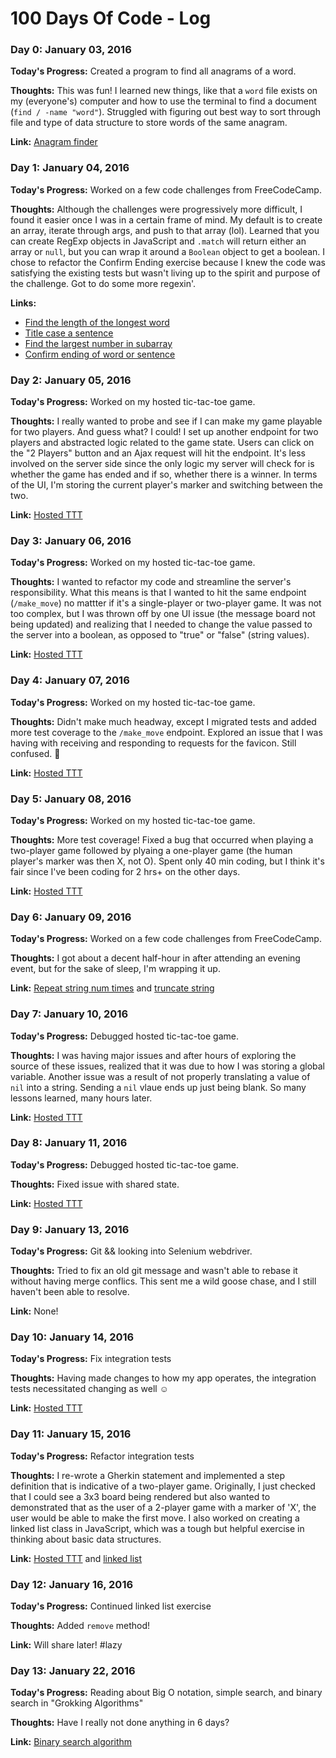 # 100 Days Of Code - Log

### Day 0: January 03, 2016

**Today's Progress:** Created a program to find all anagrams of a word.

**Thoughts:** This was fun! I learned new things, like that a `word` file exists on my (everyone's) computer and how to use the terminal to find a document (`find / -name "word"`). Struggled with figuring out best way to sort through file and type of data structure to store words of the same anagram.

**Link:** [Anagram finder](https://gist.github.com/malinatran/40ace5a3286693105bb59248ea381f43)

### Day 1: January 04, 2016

**Today's Progress:** Worked on a few code challenges from FreeCodeCamp.

**Thoughts:** Although the challenges were progressively more difficult, I found it easier once I was in a certain frame of mind. My default is to create an array, iterate through args, and push to that array (lol). Learned that you can create RegExp objects in JavaScript and `.match` will return either an array or `null`, but you can wrap it around a `Boolean` object to get a boolean. I chose to refactor the Confirm Ending exercise because I knew the code was satisfying the existing tests but wasn't living up to the spirit and purpose of the challenge. Got to do some more regexin'.

**Links:** 
- [Find the length of the longest word](https://gist.github.com/malinatran/d77cb690f84c32cfe06991772c5d850e)
- [Title case a sentence](https://gist.github.com/malinatran/2becb9579f4e5dfbfa3bed30e0e2f0ce)
- [Find the largest number in subarray](https://gist.github.com/malinatran/49630c40fbd2ac405960b70b7bbb314c)
- [Confirm ending of word or sentence](https://gist.github.com/malinatran/cdaccd2f9b4a40a1db993e4efa190a24)

### Day 2: January 05, 2016

**Today's Progress:** Worked on my hosted tic-tac-toe game.

**Thoughts:** I really wanted to probe and see if I can make my game playable for two players. And guess what? I could! I set up another endpoint for two players and abstracted logic related to the game state. Users can click on the "2 Players" button and an Ajax request will hit the endpoint. It's less involved on the server side since the only logic my server will check for is whether the game has ended and if so, whether there is a winner. In terms of the UI, I'm storing the current player's marker and switching between the two.

**Link:** [Hosted TTT](https://github.com/malinatran/tic-tac-toe-x-web-server)

### Day 3: January 06, 2016

**Today's Progress:** Worked on my hosted tic-tac-toe game.

**Thoughts:** I wanted to refactor my code and streamline the server's responsibility. What this means is that I wanted to hit the same endpoint (`/make_move`) no mattter if it's a single-player or two-player game. It was not too complex, but I was thrown off by one UI issue (the message board not being updated) and realizing that I needed to change the value passed to the server into a boolean, as opposed to "true" or "false" (string values).

**Link:** [Hosted TTT](https://github.com/malinatran/tic-tac-toe-x-web-server)

### Day 4: January 07, 2016

**Today's Progress:** Worked on my hosted tic-tac-toe game.

**Thoughts:** Didn't make much headway, except I migrated tests and added more test coverage to the `/make_move` endpoint. Explored an issue that I was having with receiving and responding to requests for the favicon. Still confused. 🤔

**Link:** [Hosted TTT](https://github.com/malinatran/tic-tac-toe-x-web-server)

### Day 5: January 08, 2016

**Today's Progress:** Worked on my hosted tic-tac-toe game.

**Thoughts:** More test coverage! Fixed a bug that occurred when playing a two-player game followed by plyaing a one-player game (the human player's marker was then X, not O). Spent only 40 min coding, but I think it's fair since I've been coding for 2 hrs+ on the other days. 

**Link:** [Hosted TTT](https://github.com/malinatran/tic-tac-toe-x-web-server)

### Day 6: January 09, 2016

**Today's Progress:** Worked on a few code challenges from FreeCodeCamp.

**Thoughts:** I got about a decent half-hour in after attending an evening event, but for the sake of sleep, I'm wrapping it up.

**Link:** [Repeat string num times](https://gist.github.com/malinatran/5af72e5eb3ac2bca2a08f440188b7b25) and [truncate string](https://gist.github.com/malinatran/474753ee5f241938d955013f16463674)

### Day 7: January 10, 2016

**Today's Progress:** Debugged hosted tic-tac-toe game.

**Thoughts:** I was having major issues and after hours of exploring the source of these issues, realized that it was due to how I was storing a global variable. Another issue was a result of not properly translating a value of `nil` into a string. Sending a `nil` vlaue ends up just being blank. So many lessons learned, many hours later.

**Link:** [Hosted TTT](https://github.com/malinatran/tic-tac-toe-x-web-server)

### Day 8: January 11, 2016

**Today's Progress:** Debugged hosted tic-tac-toe game.

**Thoughts:** Fixed issue with shared state. 

**Link:** [Hosted TTT](https://github.com/malinatran/tic-tac-toe-x-web-server)

### Day 9: January 13, 2016

**Today's Progress:** Git && looking into Selenium webdriver.

**Thoughts:** Tried to fix an old git message and wasn't able to rebase it without having merge conflics. This sent me a wild goose chase, and I still haven't been able to resolve. 

**Link:** None!

### Day 10: January 14, 2016

**Today's Progress:** Fix integration tests

**Thoughts:** Having made changes to how my app operates, the integration tests necessitated changing as well ☺️

**Link:** [Hosted TTT](https://github.com/malinatran/tic-tac-toe-x-web-server)

### Day 11: January 15, 2016

**Today's Progress:** Refactor integration tests

**Thoughts:** I re-wrote a Gherkin statement and implemented a step definition that is indicative of a two-player game. Originally, I just checked that I could see a 3x3 board being rendered but also wanted to demonstrated that as the user of a 2-player game with a marker of 'X', the user would be able to make the first move. I also worked on creating a linked list class in JavaScript, which was a tough but helpful exercise in thinking about basic data structures. 

**Link:** [Hosted TTT](https://github.com/malinatran/tic-tac-toe-x-web-server) and [linked list](https://gist.github.com/malinatran/18c03114d833527d1cacf1d0b6cce4ce)

### Day 12: January 16, 2016

**Today's Progress:** Continued linked list exercise

**Thoughts:** Added `remove` method!

**Link:** Will share later! #lazy

### Day 13: January 22, 2016

**Today's Progress:** Reading about Big O notation, simple search, and binary search in "Grokking Algorithms"

**Thoughts:** Have I really not done anything in 6 days?

**Link:** [Binary search algorithm](https://gist.github.com/malinatran/65f56ed9d81a272c0ca58d7d7def571f)
